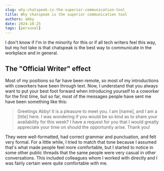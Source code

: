 ```yaml
---
slug: why-chatspeak-is-the-superior-communication-tool
title: Why chatspeak is the superior communication tool
authors: abby
date: 2024-10-25
tags: [personal]
---
```


I don't know if I'm in the minority for this or if all tech writers feel this way, but my hot take is that chatspeak is the best way to communicate in the workplace and in general.

<!-- truncate -->

## The "Official Writer" effect

Most of my positions so far have been remote, so most of my introductions with coworkers have been through text. Now, I understand that you always want to put your best foot forward when introducing yourself to a coworker for the first time, but so far, most of the messages people have sent me have been something like this: 

> Greetings Abby! It is a pleasure to meet you. I am [name], and I am a [title] here. I was wondering if you would be so kind as to share your availability for this week? I have a request for you that I would greatly appreciate your time on should the opportunity arise. Thank you!

They were well-formatted, had correct grammar and punctuation, and felt very formal. For a little while, I tried to match that tone because I assumed that's what made people feel more comfortable, but I started to notice in some other public threads that the same people were very casual in other conversations. This included colleagues whom I worked with directly and I was fairly certain were quite comfortable with me. 